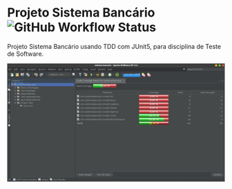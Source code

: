 # Projeto Sistema Bancário ![GitHub Workflow Status](https://img.shields.io/github/workflow/status/danilorocha22/projeto-sistema-bancario/Maven)
Projeto Sistema Bancário usando TDD com JUnit5, para disciplina de Teste de Software.

![](relatorio.png)
